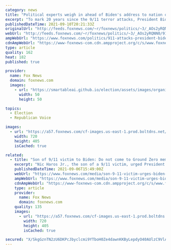 ```yaml
---
category: news
title: "Political experts weigh in ahead of Biden's address to nation on 9/11: 'No one wants to be spun'"
excerpt: "To mark 20 years since the 9/11 terror attacks, President Biden will address the nation and visit NYC, the Pentagon, and the memorial outside Shanksville, Pennsylvania."
publishedDateTime: 2021-09-10T20:21:33Z
originalUrl: "http://feeds.foxnews.com/~r/foxnews/politics/~3/_AOs2yRQNN0/911-attacks-president-biden-speech-afghanistan"
webUrl: "http://feeds.foxnews.com/~r/foxnews/politics/~3/_AOs2yRQNN0/911-attacks-president-biden-speech-afghanistan"
ampWebUrl: "https://www.foxnews.com/politics/911-attacks-president-biden-speech-afghanistan.amp"
cdnAmpWebUrl: "https://www-foxnews-com.cdn.ampproject.org/c/s/www.foxnews.com/politics/911-attacks-president-biden-speech-afghanistan.amp"
type: article
quality: 162
heat: 182
published: true

provider:
  name: Fox News
  domain: foxnews.com
  images:
    - url: "https://smartableai.github.io/election/assets/images/organizations/foxnews.com-50x50.jpg"
      width: 50
      height: 50

topics:
  - Election
  - Republican Voice

images:
  - url: "https://a57.foxnews.com/cf-images.us-east-1.prod.boltdns.net/v1/static/694940094001/1fb944c6-4903-4862-bdd5-cfb665e05073/0aec448c-9dd8-44fa-8a2d-dc744a37e7c3/1280x720/match/720/405/image.jpg?ve=1&tl=1"
    width: 720
    height: 405
    isCached: true

related:
  - title: "Son of 9/11 victim to Biden: Do not come to Ground Zero memorials"
    excerpt: "Nic Haros Jr., the son of a 9/11 victim, urged President Biden to avoid attending 20-year memorials during an interview on \"Fox & Friends\" on Monday."
    publishedDateTime: 2021-09-06T15:49:00Z
    webUrl: "https://www.foxnews.com/media/son-9-11-victim-urges-biden-avoid-ground-zero-memorial"
    ampWebUrl: "https://www.foxnews.com/media/son-9-11-victim-urges-biden-avoid-ground-zero-memorial.amp"
    cdnAmpWebUrl: "https://www-foxnews-com.cdn.ampproject.org/c/s/www.foxnews.com/media/son-9-11-victim-urges-biden-avoid-ground-zero-memorial.amp"
    type: article
    provider:
      name: Fox News
      domain: foxnews.com
    quality: 135
    images:
      - url: "https://a57.foxnews.com/cf-images.us-east-1.prod.boltdns.net/v1/static/694940094001/c7287a1d-46a0-4b90-be6f-0af4de47b4d2/8ff0fc81-a822-4fb5-b437-50b0bd85f38c/1280x720/match/720/405/image.jpg?ve=1&tl=1"
        width: 720
        height: 405
        isCached: true

secured: "X/SkgGznTN2zU6DKPcJbyclcmi9YTboH0Ze4dawnKKByLepdyO40AUlzC9VlAwvaXzDXYtSCXBo7sKtaHU/eE7T1YrLAFzyQXZPjFsAW5I3Rmp01Mb28vkkry2BcUxyTaF2W0hrIhkjhnQwsBhXhZyXz7nsPwtP8lHF+qru7b0PTYm2NdUvPTWInWcR5c6mdQu6RXkorrCwq87RvsBnEQ/nsCYh5rdIFbUUFU4kuFVhkPTXCIZvA3Xkyn/OGuKpcVhWFPQIiusrG6gV+sYxxZeNwv9LWmRBkKJOZ60YfwnwDw25QbBg4vipRTOTgNV+3NRJXUbue2aTpHdfuij/NJxOzjlIMhL/UamnFqfgOsNg=;K44s7koT1B3wdAc9wqvLdg=="
---
```



